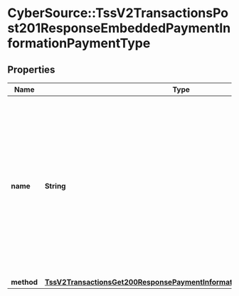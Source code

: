 # CyberSource::TssV2TransactionsPost201ResponseEmbeddedPaymentInformationPaymentType

## Properties
Name | Type | Description | Notes
------------ | ------------- | ------------- | -------------
**name** | **String** | A Payment Type is an agreed means for a payee to receive legal tender from a payer. The way one pays for a commercial financial transaction. Examples: Card, Bank Transfer, Digital, Direct Debit.  | [optional] 
**method** | [**TssV2TransactionsGet200ResponsePaymentInformationPaymentTypeMethod**](TssV2TransactionsGet200ResponsePaymentInformationPaymentTypeMethod.md) |  | [optional] 


